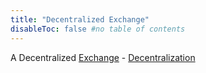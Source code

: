 ```yaml
---
title: "Decentralized Exchange"
disableToc: false #no table of contents
---
```



A Decentralized [Exchange](notes/Exchange.md) - [Decentralization](notes/Decentralization.md)